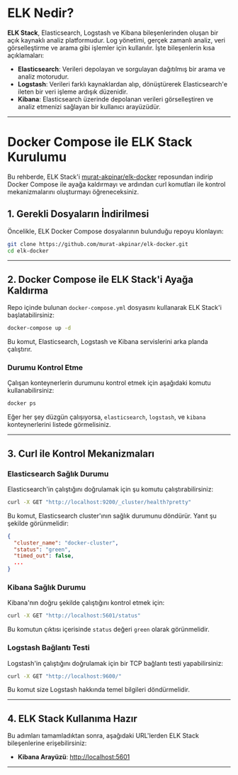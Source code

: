 
# ELK Nedir?

**ELK Stack**, Elasticsearch, Logstash ve Kibana bileşenlerinden oluşan bir açık kaynaklı analiz platformudur. Log yönetimi, gerçek zamanlı analiz, veri görselleştirme ve arama gibi işlemler için kullanılır. İşte bileşenlerin kısa açıklamaları:

- **Elasticsearch**: Verileri depolayan ve sorgulayan dağıtılmış bir arama ve analiz motorudur.
- **Logstash**: Verileri farklı kaynaklardan alıp, dönüştürerek Elasticsearch'e ileten bir veri işleme ardışık düzenidir.
- **Kibana**: Elasticsearch üzerinde depolanan verileri görselleştiren ve analiz etmenizi sağlayan bir kullanıcı arayüzüdür.

---

# Docker Compose ile ELK Stack Kurulumu

Bu rehberde, ELK Stack'i [murat-akpinar/elk-docker](https://github.com/murat-akpinar/elk-docker) reposundan indirip Docker Compose ile ayağa kaldırmayı ve ardından curl komutları ile kontrol mekanizmalarını oluşturmayı öğreneceksiniz.

## 1. Gerekli Dosyaların İndirilmesi

Öncelikle, ELK Docker Compose dosyalarının bulunduğu repoyu klonlayın:

```bash
git clone https://github.com/murat-akpinar/elk-docker.git
cd elk-docker
```

---

## 2. Docker Compose ile ELK Stack'i Ayağa Kaldırma

Repo içinde bulunan `docker-compose.yml` dosyasını kullanarak ELK Stack'i başlatabilirsiniz:

```bash
docker-compose up -d
```

Bu komut, Elasticsearch, Logstash ve Kibana servislerini arka planda çalıştırır.

### Durumu Kontrol Etme

Çalışan konteynerlerin durumunu kontrol etmek için aşağıdaki komutu kullanabilirsiniz:

```bash
docker ps
```

Eğer her şey düzgün çalışıyorsa, `elasticsearch`, `logstash`, ve `kibana` konteynerlerini listede görmelisiniz.

---

## 3. Curl ile Kontrol Mekanizmaları

### Elasticsearch Sağlık Durumu

Elasticsearch'in çalıştığını doğrulamak için şu komutu çalıştırabilirsiniz:

```bash
curl -X GET "http://localhost:9200/_cluster/health?pretty"
```

Bu komut, Elasticsearch cluster'ının sağlık durumunu döndürür. Yanıt şu şekilde görünmelidir:

```json
{
  "cluster_name": "docker-cluster",
  "status": "green",
  "timed_out": false,
  ...
}
```

### Kibana Sağlık Durumu

Kibana'nın doğru şekilde çalıştığını kontrol etmek için:

```bash
curl -X GET "http://localhost:5601/status"
```

Bu komutun çıktısı içerisinde `status` değeri `green` olarak görünmelidir.

### Logstash Bağlantı Testi

Logstash'in çalıştığını doğrulamak için bir TCP bağlantı testi yapabilirsiniz:

```bash
curl -X GET "http://localhost:9600/"
```

Bu komut size Logstash hakkında temel bilgileri döndürmelidir.

---

## 4. ELK Stack Kullanıma Hazır

Bu adımları tamamladıktan sonra, aşağıdaki URL'lerden ELK Stack bileşenlerine erişebilirsiniz:

- **Kibana Arayüzü**: [http://localhost:5601](http://localhost:5601)

---

